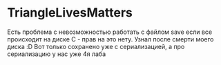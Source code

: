 # TriangleLivesMatters
Есть проблема с невозможностью работать с файлом save если все происходит на диске С - прав на это нету. 
Узнал после смерти моего диска :D
Вот только сохранено уже с сериализацией, а про сериализацию у нас уже 4я лаба
